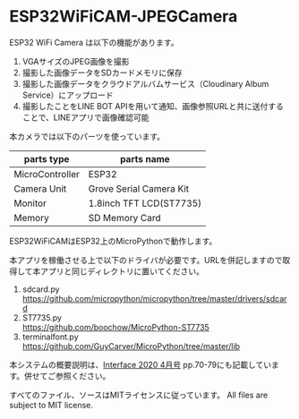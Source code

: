 # ESP32WiFiCAM-JPEGCamera

ESP32 WiFi Camera は以下の機能があります。

1. VGAサイズのJPEG画像を撮影 
1. 撮影した画像データをSDカードメモリに保存
1. 撮影した画像データをクラウドアルバムサービス（Cloudinary Album Service）にアップロード
1. 撮影したことをLINE BOT APIを用いて通知、画像参照URLと共に送付することで、LINEアプリで画像確認可能

本カメラでは以下のパーツを使っています。

|parts type|parts name|
----|---- 
|MicroController|ESP32|
|Camera Unit|Grove Serial Camera Kit|
|Monitor|1.8inch TFT LCD(ST7735)|
|Memory|SD Memory Card|

ESP32WiFiCAMはESP32上のMicroPythonで動作します。

本アプリを稼働させる上で以下のドライバが必要です。URLを併記しますので取得して本アプリと同じディレクトリに置いてください。

1. sdcard.py<br>https://github.com/micropython/micropython/tree/master/drivers/sdcard
1. ST7735.py<br>https://github.com/boochow/MicroPython-ST7735
1. terminalfont.py<br>https://github.com/GuyCarver/MicroPython/tree/master/lib

本システムの概要説明は、[Interface 2020 4月号](https://interface.cqpub.co.jp/magazine/202004/) pp.70-79にも記載しています。併せてご参照ください。

すべてのファイル、ソースはMITライセンスに従っています。 All files are subject to MIT license.
